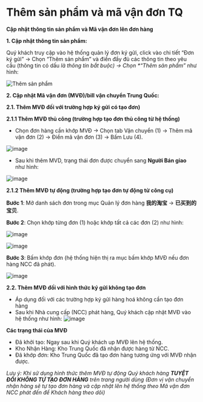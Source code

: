 # Thêm sản phẩm và mã vận đơn TQ

**Cập nhật thông tin sản phẩm và Mã vận đơn lên đơn hàng**

**1. Cập nhật thông tin sản phẩm:**

Quý khách truy cập vào hệ thống quản lý đơn ký gửi, click vào chi tiết “Đơn ký gửi” -&gt; Chọn “Thêm sản phẩm” và điền đầy đủ các thông tin theo yêu cầu \(thông tin có dấu _là thông tin bắt buộc\) -&gt; Chọn \*“Thêm sản phẩm”_ như hình:

![Th&#xEA;m s&#x1EA3;n ph&#x1EA9;m](https://user-images.githubusercontent.com/73226975/122751919-8d38ec00-d2ba-11eb-9792-a58939c1c41c.png)

**2. Cập nhật Mã vận đơn \(MVĐ\)/bill vận chuyển Trung Quốc:**

**2.1. Thêm MVĐ đối với trường hợp ký gửi có tạo đơn\)**

**2.1.1 Thêm MVĐ thủ công \(trường hợp tạo đơn thủ công từ hệ thống\)**

* Chọn đơn hàng cần khớp MVĐ -&gt; Chọn tab Vận chuyển \(1\) -&gt; Thêm mã vận đơn \(2\) -&gt; Điền mã vận đơn \(3\) -&gt; Bấm Lưu \(4\).

![image](https://user-images.githubusercontent.com/73226975/122752864-a7bf9500-d2bb-11eb-819f-535b02827f68.png)

* Sau khi thêm MVD, trạng thái đơn được chuyển sang **Người Bán giao** như hình:

![image](https://user-images.githubusercontent.com/73226975/122752982-cb82db00-d2bb-11eb-83a1-e5c7ae903c4d.png)

**2.1.2 Thêm MVĐ tự động \(trường hợp tạo đơn tự động từ công cụ\)**

**Bước 1**: Mở danh sách đơn trong mục Quản lý đơn hàng **我的淘宝** -&gt; **已买到的宝贝**.

**Bước 2**: Chọn khớp từng đơn \(1\) hoặc khớp tất cả các đơn \(2\) như hình:

![image](https://user-images.githubusercontent.com/85599407/130724361-cf74f39e-25e5-4293-b084-5754e423e280.png)

![image](https://user-images.githubusercontent.com/85599407/130724415-973e5835-09a8-47ca-80d6-933cfdbe398c.png)

**Bước 3**: Bấm khớp đơn \(hệ thống hiện thị ra mục bấm khớp MVĐ nếu đơn hàng NCC đã phát\).

![image](https://user-images.githubusercontent.com/85599407/130724454-c103660e-9d4e-48d1-8d2b-a2539867fe31.png)

**2.2. Thêm MVĐ đối với hình thức ký gửi không tạo đơn**

* Áp dụng đối với các trường hợp ký gửi hàng hoá không cần tạo đơn hàng
* Sau khi Nhà cung cấp \(NCC\) phát hàng, Quý khách cập nhật MVĐ vào hệ thống như hình: ![image](https://user-images.githubusercontent.com/85599407/127981678-bee0779b-d1c1-4ab8-9d90-3bc38ef92298.png)

**Các trạng thái của MVĐ**

* Đã khởi tạo: Ngay sau khi Quý khách up MVĐ lên hệ thống.
* Kho Nhận Hàng: Kho Trung Quốc đã nhận được hàng từ NCC.
* Đã khớp đơn: Kho Trung Quốc đã tạo đơn hàng tương ứng với MVĐ nhận được.

_Lưu ý: Khi sử dụng hình thức thêm MVĐ tự động Quý khách hàng **TUYỆT ĐỐI KHÔNG TỰ TẠO ĐƠN HÀNG** trên trang người dùng \(Đơn vị vận chuyển nhận hàng sẽ tự tạo đơn hàng và cập nhật lên hệ thống theo Mã vận đơn NCC phát đến để Khách hàng theo dõi\)_

